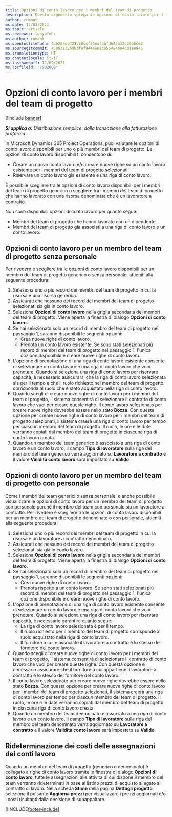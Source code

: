 ```yaml
---
title: Opzioni di conto lavoro per i membri del team di progetto
description: Questo argomento spiega le opzioni di conto lavoro per i membri del team di progetto in Microsoft Dynamics 365 Project Operations.
author: rumant
ms.date: 12/03/2021
ms.topic: article
ms.reviewer: tonyafehr
ms.author: rumant
ms.openlocfilehash: 4db283db728b50ccf76eafabfd643313620bbce2
ms.sourcegitcommit: 45893132bd8bfaf944ee0ac855484684dd1ee945
ms.translationtype: HT
ms.contentlocale: it-IT
ms.lasthandoff: 12/09/2021
ms.locfileid: "7902888"
---
```

# <a name="subcontracting-options-for-project-team-members"></a>Opzioni di conto lavoro per i membri del team di progetto

[!include [banner](../../includes/dataverse-preview.md)]

_**Si applica a:** Distribuzione semplice: dalla transazione alla fatturazione proforma_

In Microsoft Dynamics 365 Project Operations, puoi valutare le opzioni di conto lavoro disponibili per uno o più membri del team di progetto. Le opzioni di conto lavoro disponibili ti consentono di:

- Creare un nuovo conto lavoro e/o creare nuove righe su un conto lavoro esistente per i membri del team di progetto selezionati. 
- Riservare un conto lavoro già esistente e una riga di conto lavoro. 

È possibile scegliere tra le opzioni di conto lavoro disponibili per i membri del team di progetto generico o scegliere tra i membri del team di progetto che hanno lavorato con una risorsa denominata che è un lavoratore a contratto. 

Non sono disponibili opzioni di conto lavoro per quanto segue:

- Membri del team di progetto che hanno lavorato con un dipendente. 
- Membri del team di progetto già associati a una riga di conto lavoro e un conto lavoro. 

## <a name="subcontracting-an-unstaffed-project-team-member"></a>Opzioni di conto lavoro per un membro del team di progetto senza personale

Per rivedere e scegliere tra le opzioni di conto lavoro disponibili per un membro del team di progetto generico o senza personale, attieniti alla seguente procedura:

1. Seleziona uno o più record dei membri del team di progetto in cui la risorsa è una risorsa generica.
2. Assicurati che nessuno dei record dei membri del team di progetto selezionati sia già in conto lavoro. 
3. Seleziona **Opzioni di conto lavoro** nella griglia secondaria dei membri del team di progetto. Viene aperta la finestra di dialogo **Opzioni di conto lavoro**. 
4. Se hai selezionato solo un record di membro del team di progetto nel passaggio 1, saranno disponibili le seguenti opzioni:
    - Crea nuove righe di conto lavoro. 
    - Prenota un conto lavoro esistente. Se sono stati selezionati più record di membri del team di progetto nel passaggio 1, l'unica opzione disponibile è creare nuove righe di conto lavoro.
5. L'opzione di prenotazione di una riga di conto lavoro esistente consente di selezionare un conto lavoro e una riga di conto lavoro che vuoi prenotare. Quando si seleziona una riga di conto lavoro per riservare capacità, è necessario assicurarsi che la riga di conto lavoro selezionata sia per il tempo e che il ruolo richiesto nel membro del team di progetto corrisponda al ruolo che è stato acquistato nella riga di conto lavoro.
6. Quando scegli di creare nuove righe di conto lavoro per i membri del team di progetto, il sistema consentirà di selezionare il contratto di conto lavoro che vuoi per creare queste righe. Il conto lavoro selezionato per creare nuove righe dovrebbe essere nello stato **Bozza**. Con questa opzione per creare nuove righe di conto lavoro per i membri del team di progetto selezionati, il sistema creerà una riga di conto lavoro per tempo per ciascun membro del team di progetto. Il ruolo, le ore e le date verranno copiati dal membro del team di progetto in ciascuna riga di conto lavoro creata. 
7. Quando un membro del team generico è associato a una riga di conto lavoro e un conto lavoro, il campo **Tipo di lavoratore** sulla riga del membro del team generico verrà aggiornato su **Lavoratore a contratto** e il valore **Validità conto lavoro** sarà impostato su **Valido**.

## <a name="subcontracting-a-staffed-project-team-member"></a>Opzioni di conto lavoro per un membro del team di progetto con personale

Come i membri del team generici o senza personale, è anche possibile visualizzare le opzioni di conto lavoro per un membro del team di progetto con personale purché il membro del team con personale sia un lavoratore a contratto. Per rivedere e scegliere tra le opzioni di conto lavoro disponibili per un membro del team di progetto denominato o con personale, attieniti alla seguente procedura:

1. Seleziona uno o più record dei membri del team di progetto in cui la risorsa è un lavoratore a contratto denominato.
2. Assicurati che nessuno dei record dei membri del team di progetto selezionati sia già in conto lavoro. 
3. Seleziona **Opzioni di conto lavoro** nella griglia secondaria dei membri del team di progetto. Viene aperta la finestra di dialogo **Opzioni di conto lavoro**. 
4. Se hai selezionato solo un record di membro del team di progetto nel passaggio 1, saranno disponibili le seguenti opzioni:
      - Crea nuove righe di conto lavoro.
      - Prenota rispetto a un conto lavoro.
  Se sono stati selezionati più record di membri del team di progetto nel passaggio 1, l'unica opzione disponibile è creare nuove righe di conto lavoro.
5. L'opzione di prenotazione di una riga di conto lavoro esistente consente di selezionare un conto lavoro e una riga di conto lavoro che vuoi prenotare. Quando si seleziona una riga di conto lavoro per riservare capacità, è necessario garantire quanto segue:
      - La riga di conto lavoro selezionata è per il tempo. 
      - Il ruolo richiesto per il membro del team di progetto corrisponde al ruolo acquistato nella riga di conto lavoro. 
      - Il fornitore a cui è associato il lavoratore a contratto è lo stesso del fornitore del conto lavoro.
6. Quando scegli di creare nuove righe di conto lavoro per i membri del team di progetto, il sistema consentirà di selezionare il contratto di conto lavoro che vuoi per creare queste righe. Con questa opzione è necessario assicurare che il fornitore a cui appartiene il lavoratore a contratto è lo stesso del fornitore del conto lavoro. 
7. Il conto lavoro selezionato per creare nuove righe dovrebbe essere nello stato **Bozza**. Con questa opzione per creare nuove righe di conto lavoro per i membri del team di progetto selezionati, il sistema creerà una riga di conto lavoro per tempo per ciascun membro del team di progetto. Il ruolo, le ore e le date verranno copiati dal membro del team di progetto in ciascuna riga di conto lavoro creata.  
8. Quando un membro del team denominato è associato a una riga di conto lavoro e un conto lavoro, il campo **Tipo di lavoratore** sulla riga del membro del team denominato verrà aggiornato su **Lavoratore a contratto** e il valore **Validità conto lavoro** sarà impostato su **Valido**.

## <a name="re-costing-subcontractor-assignments"></a>Rideterminazione dei costi delle assegnazioni dei conti lavoro

Quando un membro del team di progetto (generico o denominato) è collegato a righe di conto lavoro tramite le finestra di dialogo **Opzioni di conto lavoro**, tutte le assegnazioni alle attività di cui dispone il membro del team verranno rideterminati in base al listino prezzi di acquisto allegato al contratto di lavoro. Nella scheda **Stime** della pagina **Dettagli progetto** seleziona il pulsante **Aggiorna prezzi** per visualizzare i prezzi aggiornati e/o i costi risultanti dalla decisione di subappaltare.

[!INCLUDE[footer-include](../../includes/footer-banner.md)]
